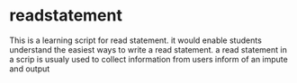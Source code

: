 # readstatement

This is a learning script for read statement. it would enable students understand the easiest ways to write a read statement. a read statement in a scrip is usualy used to collect information from users inform of an impute and output
